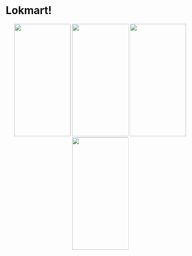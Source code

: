 # Lokmart!
<p align="center">
<img src="https://user-images.githubusercontent.com/32553624/184495934-9ee18e4d-9274-44a1-97c0-18ce2e7a713e.png" width="150" height="300" />
  <img src="https://user-images.githubusercontent.com/32553624/184495938-e66728b5-8d51-4295-bbad-2e0eee211a93.png" width="150" height="300" />
<img src="https://user-images.githubusercontent.com/32553624/184495940-9492aac1-eaa5-4391-9d89-623f17e74ac0.png" width="150" height="300" />
<img src="https://user-images.githubusercontent.com/32553624/184217872-99b1a723-da65-43a3-b9ee-72b838a830b5.png" width="150" height="300" />
  </p>

